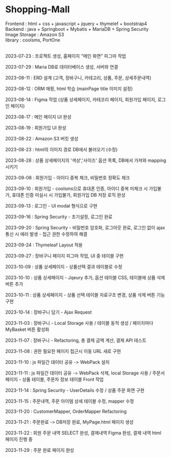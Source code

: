 ﻿# Shopping-Mall

Frontend : html + css + javascript + jquery + thymelef + bootstrap4 <Br>
Backend : java + Springboot + Mybatis + MariaDB + Spring Security <br>
Image Storage : Amazon S3 <br>
library : coolsms, PortOne <br><Br>

2023-07-23 : 프로젝트 생성, 홈페이지 "메인 화면" 피그마 작업

2023-07-29 : Maria DB로 데이터베이스 생성, 서버와 연결

2023-08-11 : ERD 설계 (고객, 장바구니, 카테고리, 상품, 주문, 상세주문내역)

2023-08-12 : ORM 매핑, html 학습 (mainPage title 이미지 설정)

2023-08-14 : Figma 작업 (상품 상세페이지, 카테코리 페이지, 회원가입 페이지, 로그인 페이지)

2023-08-17 : 메인 페이지 UI 완성

2023-08-19 :  회원가입 UI 완성

2023-08-22 : Amazon S3 버킷 생성

2023-08-23 : html의 이미지 경로 DB에서 불러오기 (수정)

2023-08-28 : 상품 상세페이지의 '색상','사이즈' 옵션 목록, DB에서 가져와 mapping 시키기

2023-09-08 : 회원가입 - 아이디 중복 체크, 비밀번호 정확도 체크

2023-09-10 : 회원가입 - coolsms으로 휴대폰 인증, 아이디 중복 미체크 시 가입불가, 휴대폰 인증 미실시 시 가입불가, 회원가입 DB 저장 로직 완성

2023-09-13 : 로그인 - UI modal 형식으로 구현

2023-09-16 : Spring Security - 초기설정, 로그인 완료

2023-09-20 : Spring Security - 비밀번호 암호화, 로그아웃 완료, 로그인 없이 ajax 통신 시 에러 발생 - 접근 권한 수정하여 해결

2023-09-24 : Thymeleaf Layout 적용

2023-09-27 : 장바구니 페이지 피그마 작업, UI 중 테이블 구현

2023-10-09 : 상품 상세페이지 - 상품선택 결과 테이블로 수정

2023-10-10 : 상품 상세페이지 - Jqeury 추가, 옵션 테이블 CSS, 테이블에 상품 삭제 버튼 추가

2023-10-11 : 상품 상세페이지 - 상품 선택 테이블 자료구조 변경, 상품 삭제 버튼 기능 구현

2023-10-14 : 장바구니 담기 - Ajax Request

2023-11-03 : 장바구니 - Local Storage 사용 / 테이블 동적 생성 / 페이지마다 MyBasket 버튼 활성화

2023-11-07 : 장바구니 - Refactoring, 총 결제 금액 계산, 결제 API 테스트

2023-11-08 : 권한 필요한 페이지 접근시 이동 URL 새로 구현

2023-11-10 : js 파일간 데이터 공유 -> WebPack 설치

2023-11-11 : js 파일간 데이터 공유 -> WebPack 삭제, local Storage 사용   /   주문서 페이지 - 상품 테이블, 주문자 정보 테이블 Front 작업

2023-11-14 : Spring Security - UserDetails 수정 / 상품 주문 화면 구현

2023-11-15 : 주문내역, 주문 아이템 상세 테이블 수정, mapper 수정

2023-11-20 : CustomerMapper, OrderMapper Refactoring

2023-11-21 : 주문완료 -> DB저장 완료, MyPage.html 페이지 생성

2023-11-22 : 회원 주문 내역 SELECT 완성, 결제내역 Figma 완성, 결제 내역 html 페이지 진행 중

2023-11-29 : 주문 완료 페이지 완성

